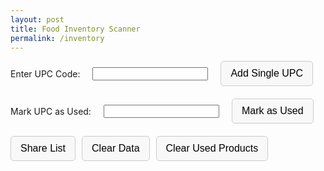 ```yaml
---
layout: post
title: Food Inventory Scanner
permalink: /inventory
---
```

<style>
    .button-container,
    .controls {
        display: flex;
        flex-wrap: wrap;
        gap: 10px; /* Space between buttons */
        margin-bottom: 20px; /* Space below the button group */
        align-items: center; /* Align items vertically center */
    }

    .button-container label,
    .button-container input {
        margin-right: 10px; /* Space between label/input and button */
    }

    button {
        padding: 10px 15px;
        font-size: 16px;
        cursor: pointer;
        border: 1px solid #ccc;
        background-color: #f8f8f8;
        border-radius: 5px;
        transition: background-color 0.3s;
    }

    button:hover {
        background-color: #e0e0e0;
    }
</style>
<form id="upc-form" class="button-container">
    <label for="upc">Enter UPC Code:</label>
    <input type="text" id="upc" name="upc" required>
    <button type="submit">Add Single UPC</button>
</form>
<form id="remove-upc-form" class="button-container">
    <label for="remove-upc">Mark UPC as Used:</label>
    <input type="text" id="remove-upc" name="remove-upc" required>
    <button type="submit">Mark as Used</button>
</form>
<div class="controls">
    <button onclick="shareList()">Share List</button>
    <button onclick="clearData()">Clear Data</button>
    <button onclick="clearUsedProducts()">Clear Used Products</button>
</div>
<div id="result"></div>
<div id="lists"></div>

<script>
    const storageKey = 'upcProducts';
    let products = JSON.parse(localStorage.getItem(storageKey)) || [];

    document.getElementById('upc-form').addEventListener('submit', function(event) {
        event.preventDefault();
        const upc = document.getElementById('upc').value.trim();
        lookupUPC(upc);
    });

    document.getElementById('remove-upc-form').addEventListener('submit', function(event) {
        event.preventDefault();
        const upc = document.getElementById('remove-upc').value.trim();
        markUPCAsUsed(upc);
    });

    window.onload = generateLists;

    function lookupUPC(upc) {
        const url = `https://world.openfoodfacts.org/api/v0/product/${upc}.json`;

        fetch(url)
            .then(response => response.json())
            .then(data => {
                if (data.status === 1) {
                    addProduct(data.product);
                } else {
                    displayError('Product not found. To add unknown product visit https://world.openfoodfacts.org/');
                }
            })
            .catch(error => {
                console.error('Error fetching product:', error);
                displayError('Error fetching product information.');
            })
            .finally(() => {
                document.getElementById('upc').value = ''; // Clear the add UPC text box
            });
    }

    function addProduct(product) {
        const productName = product.product_name || 'Unknown Product';
        const productQuantity = product.quantity ? " - " + product.quantity : '';
        const fullName = productName + productQuantity;

        const existingIndex = products.findIndex(p => p.code === product.code);
        if (existingIndex === -1) {
            products.push({
                code: product.code,
                product_name: fullName,
                count: 1,
                used: 0
            });
        } else {
            products[existingIndex].count += 1;
        }
        localStorage.setItem(storageKey, JSON.stringify(products));
        displaySuccess(`Product "${fullName}" added.`);
        generateLists();
        document.getElementById('upc').value = ''; // Clear the add UPC text box
    }

    function markUPCAsUsed(upc) {
        upc = upc.trim(); // Ensure no leading or trailing spaces
        console.log("Attempting to mark UPC as used:", upc);
    
        // Find the product by its UPC code
        const index = products.findIndex(p => p.code === upc);
        console.log("Index found:", index, "for UPC:", upc);
    
        if (index !== -1) {
            if (products[index].count > products[index].used) {
                products[index].used += 1; // Increment the used count
                localStorage.setItem(storageKey, JSON.stringify(products));
                displaySuccess(`Marked one of "${products[index].product_name}" as used.`);
            } else {
                displayError(`All units of "${products[index].product_name}" are already marked as used.`);
            }
        } else {
            // If not found, verify against the external database
            verifyProductWithAPI(upc);
        }
    
        // Clear the remove UPC text box
        document.getElementById('remove-upc').value = '';
    }


    function verifyProductWithAPI(upc) {
        const url = `https://world.openfoodfacts.org/api/v0/product/${upc}.json`;

        fetch(url)
            .then(response => response.json())
            .then(data => {
                if (data.status === 1) {
                    displayError(`Product found in the database: ${data.product.product_name}. Please check your local list.`);
                } else {
                    displaySuccess('Product not found in the global database, safe to assume it is not present.');
                }
            })
            .catch(error => {
                console.error('Error verifying product:', error);
                displayError('Error verifying product information.');
            });
    }

    function displaySuccess(message) {
        const resultDiv = document.getElementById('result');
        resultDiv.innerHTML = `<p style="color: green;">${message}</p>`;
    }

    function displayError(message) {
        const resultDiv = document.getElementById('result');
        resultDiv.innerHTML = `<p style="color: red;">${message}</p>`;
    }

    function generateLists() {
        const listsDiv = document.getElementById('lists');
        const usedProducts = products.filter(p => p.used > 0);
        const unusedProducts = products.filter(p => p.count > p.used);

        listsDiv.innerHTML = `
            <h2>Used Products (${usedProducts.reduce((sum, p) => sum + p.used, 0)})</h2>
            ${usedProducts.map(p => `<div class="product used">${p.used} | <a href="https://world.openfoodfacts.org/product/${p.code}" target="_blank">${p.product_name}</a></div>`).join('') || '<p>No products used yet.</p>'}
            <h2>Unused Products (${unusedProducts.reduce((sum, p) => sum + (p.count - p.used), 0)})</h2>
            ${unusedProducts.map(p => `<div class="product">${p.count - p.used} | <a href="https://world.openfoodfacts.org/product/${p.code}" target="_blank">${p.product_name}</a></div>`).join('') || '<p>No products unused.</p>'}
        `;
    }

    function clearData() {
        products = [];
        localStorage.removeItem(storageKey);
        document.getElementById('lists').innerHTML = '';
        displaySuccess('All data cleared.');
    }

    function clearUsedProducts() {
        products.forEach(product => product.used = 0);
        localStorage.setItem(storageKey, JSON.stringify(products));
        generateLists();
        displaySuccess('Used products cleared.');
    }

    function shareList() {
        const usedProducts = products
            .filter(p => p.used > 0)
            .map(p => `${p.used} | ${p.product_name}`)
            .join('\n');

        const unusedProducts = products
            .filter(p => p.count > p.used)
            .map(p => `${p.count - p.used} | ${p.product_name}`)
            .join('\n');

        const text = `Used Products (${products.filter(p => p.used > 0).reduce((sum, p) => sum + p.used, 0)}):\n${usedProducts || 'No products used yet.'}\n\nUnused Products (${products.filter(p => p.count > p.used).reduce((sum, p) => sum + (p.count - p.used), 0)}):\n${unusedProducts || 'No products unused.'}`;
        
        // Copy to clipboard
        navigator.clipboard.writeText(text).then(() => {
            displaySuccess('List copied to clipboard.');
        }, (err) => {
            console.error('Could not copy text: ', err);
        });
    }
</script>
